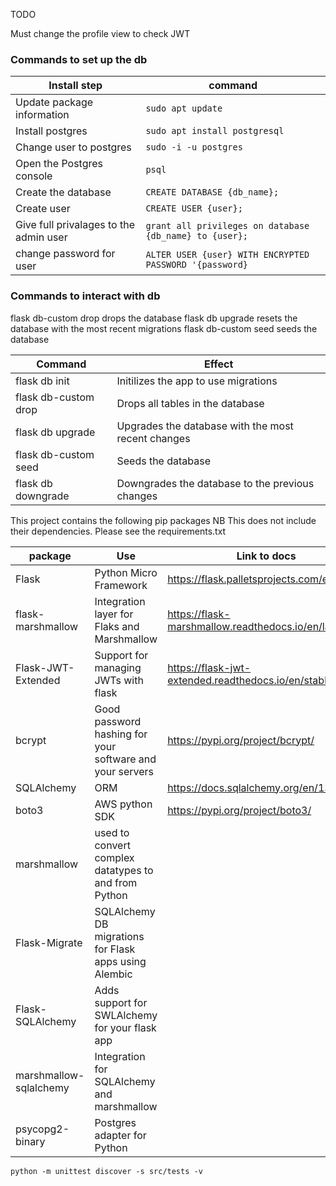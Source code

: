 TODO

Must change the profile view to check JWT

### Commands to set up the db

| Install step                           | command                                                 |
| -------------------------------------- | ------------------------------------------------------- |
| Update package information             | `sudo apt update`                                       |
| Install postgres                       | `sudo apt install postgresql`                           |
| Change user to postgres                | `sudo -i -u postgres`                                   |
| Open the Postgres console              | `psql`                                                  |
| Create the database                    | `CREATE DATABASE {db_name};`                            |
| Create user                            | `CREATE USER {user};`                                   |
| Give full privalages to the admin user | `grant all privileges on database {db_name} to {user};` |
| change password for user               | `ALTER USER {user} WITH ENCRYPTED PASSWORD '{password}` |

### Commands to interact with db

flask db-custom drop drops the database
flask db upgrade resets the database with the most recent migrations
flask db-custom seed seeds the database

| Command              | Effect                                             |
| -------------------- | -------------------------------------------------- |
| flask db init        | Initilizes the app to use migrations               |
| flask db-custom drop | Drops all tables in the database                   |
| flask db upgrade     | Upgrades the database with the most recent changes |
| flask db-custom seed | Seeds the database                                 |
| flask db downgrade   | Downgrades the database to the previous changes    |

This project contains the following pip packages
NB This does not include their dependencies. Please see the requirements.txt

| package                | Use                                                      | Link to docs                                         |
| ---------------------- | -------------------------------------------------------- | ---------------------------------------------------- |
| Flask                  | Python Micro Framework                                   | https://flask.palletsprojects.com/en/1.1.x/          |
| flask-marshmallow      | Integration layer for Flaks and Marshmallow              | https://flask-marshmallow.readthedocs.io/en/latest/  |
| Flask-JWT-Extended     | Support for managing JWTs with flask                     | https://flask-jwt-extended.readthedocs.io/en/stable/ |
| bcrypt                 | Good password hashing for your software and your servers | https://pypi.org/project/bcrypt/                     |
| SQLAlchemy             | ORM                                                      | https://docs.sqlalchemy.org/en/13/orm/               |
| boto3                  | AWS python SDK                                           | https://pypi.org/project/boto3/                      |
| marshmallow            | used to convert complex datatypes to and from Python     |                                                      |
| Flask-Migrate          | SQLAlchemy DB migrations for Flask apps using Alembic    |                                                      |
| Flask-SQLAlchemy       | Adds support for SWLAlchemy for your flask app           |                                                      |
| marshmallow-sqlalchemy | Integration for SQLAlchemy and marshmallow               |                                                      |
| psycopg2-binary        | Postgres adapter for Python                              |                                                      |

`python -m unittest discover -s src/tests -v`
